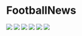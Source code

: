 # FootballNews

![](assets/1.png)
![](assets/2.png)
![](assets/3.png)
![](assets/4.png)
![](assets/5.png)
![](assets/6.png)